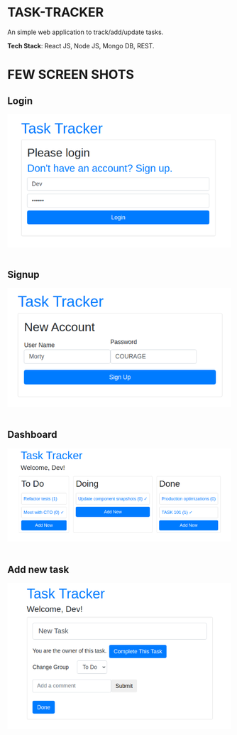 # TASK-TRACKER
An simple web application to track/add/update tasks.

__Tech Stack__: React JS, Node JS, Mongo DB, REST.

# FEW SCREEN SHOTS

## Login
![image.png](images/task_tracker_1.png)<br><br>

## Signup
![image.png](images/task_tracker_2.png)<br><br>

## Dashboard
![image.png](images/task_tracker_3.png)<br><br>

## Add new task
![image.png](images/task_tracker_4.png)<br><br>
